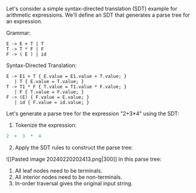 Let's consider a simple syntax-directed translation (SDT) example for arithmetic expressions. We'll define an SDT that generates a parse tree for an expression.

Grammar:
```
E -> E + T | T
T -> T * F | F
F -> ( E ) | id
```

Syntax-Directed Translation:
```
E -> E1 + T { E.value = E1.value + T.value; }
   | T { E.value = T.value; }
T -> T1 * F { T.value = T1.value * F.value; }
   | F { T.value = F.value; }
F -> (E) { F.value = E.value; }
   | id { F.value = id.value; }
```

Let's generate a parse tree for the expression "2+3*4" using the SDT:

1. Tokenize the expression:
```r
2  +  3  *  4
```

2. Apply the SDT rules to construct the parse tree:

![[Pasted image 20240220202413.png|300]]
In this parse tree:
1. All leaf nodes need to be terminals.
2. All interior nodes need to be non-terminals.
3. In-order traversal gives the original input string.